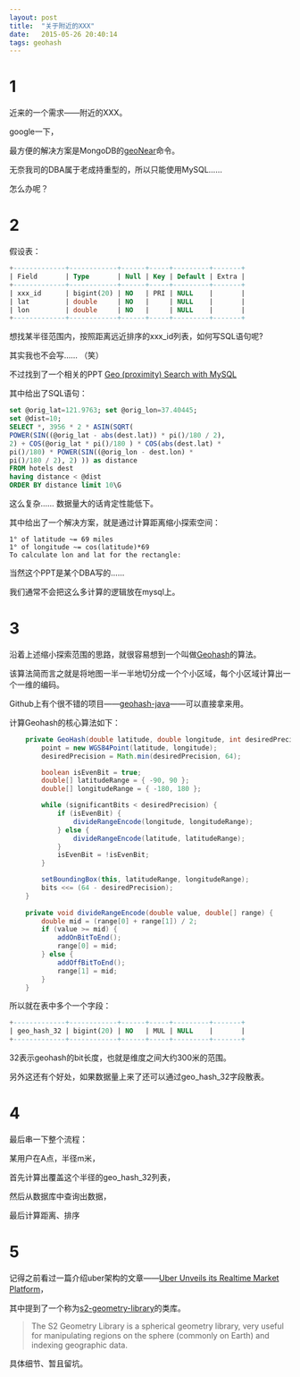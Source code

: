 ```yaml
---
layout: post
title:  "关于附近的XXX"
date:   2015-05-26 20:40:14
tags: geohash
---
```


# 1

近来的一个需求——附近的XXX。

google一下，

最方便的解决方案是MongoDB的[geoNear](http://docs.mongodb.org/manual/reference/command/geoNear/)命令。

无奈我司的DBA属于老成持重型的，所以只能使用MySQL……

怎么办呢？ 

# 2

假设表：

```sql
+-------------+------------+------+-----+---------+-------+
| Field       | Type       | Null | Key | Default | Extra |
+-------------+------------+------+-----+---------+-------+
| xxx_id      | bigint(20) | NO   | PRI | NULL    |       |
| lat         | double     | NO   |     | NULL    |       |
| lon         | double     | NO   |     | NULL    |       |
+-------------+------------+------+-----+---------+-------+
```

想找某半径范围内，按照距离远近排序的xxx_id列表，如何写SQL语句呢?

其实我也不会写…… （笑）

不过找到了一个相关的PPT [Geo (proximity) Search with MySQL](http://www.notaires.fr/sites/default/files/geo_searchjkkjkj_0.pdf)

其中给出了SQL语句：

```sql
set @orig_lat=121.9763; set @orig_lon=37.40445;
set @dist=10;
SELECT *, 3956 * 2 * ASIN(SQRT(
POWER(SIN((@orig_lat - abs(dest.lat)) * pi()/180 / 2),
2) + COS(@orig_lat * pi()/180 ) * COS(abs(dest.lat) *
pi()/180) * POWER(SIN((@orig_lon - dest.lon) *
pi()/180 / 2), 2) )) as distance
FROM hotels dest
having distance < @dist
ORDER BY distance limit 10\G
```

这么复杂…… 数据量大的话肯定性能低下。

其中给出了一个解决方案，就是通过计算距离缩小探索空间：

``` plain
1° of latitude ~= 69 miles
1° of longitude ~= cos(latitude)*69
To calculate lon and lat for the rectangle:
```

当然这个PPT是某个DBA写的……

我们通常不会把这么多计算的逻辑放在mysql上。

# 3

沿着上述缩小探索范围的思路，就很容易想到一个叫做[Geohash](http://en.wikipedia.org/wiki/Geohash)的算法。

该算法简而言之就是将地图一半一半地切分成一个个小区域，每个小区域计算出一个一维的编码。

Github上有个很不错的项目——[geohash-java](https://github.com/kungfoo/geohash-java)——可以直接拿来用。

计算Geohash的核心算法如下：

```java
	private GeoHash(double latitude, double longitude, int desiredPrecision) {
		point = new WGS84Point(latitude, longitude);
		desiredPrecision = Math.min(desiredPrecision, 64);

		boolean isEvenBit = true;
		double[] latitudeRange = { -90, 90 };
		double[] longitudeRange = { -180, 180 };

		while (significantBits < desiredPrecision) {
			if (isEvenBit) {
				divideRangeEncode(longitude, longitudeRange);
			} else {
				divideRangeEncode(latitude, latitudeRange);
			}
			isEvenBit = !isEvenBit;
		}

		setBoundingBox(this, latitudeRange, longitudeRange);
		bits <<= (64 - desiredPrecision);
	}
  
	private void divideRangeEncode(double value, double[] range) {
		double mid = (range[0] + range[1]) / 2;
		if (value >= mid) {
			addOnBitToEnd();
			range[0] = mid;
		} else {
			addOffBitToEnd();
			range[1] = mid;
		}
	}
```

所以就在表中多个一个字段：

```sql
+-------------+------------+------+-----+---------+-------+
| geo_hash_32 | bigint(20) | NO   | MUL | NULL    |       |
+-------------+------------+------+-----+---------+-------+
```

32表示geohash的bit长度，也就是维度之间大约300米的范围。

另外这还有个好处，如果数据量上来了还可以通过geo_hash_32字段散表。

# 4

最后串一下整个流程：

某用户在A点，半径m米，

首先计算出覆盖这个半径的geo_hash_32列表，

然后从数据库中查询出数据，

最后计算距离、排序

# 5

记得之前看过一篇介绍uber架构的文章——[Uber Unveils its Realtime Market Platform](http://www.infoq.com/news/2015/03/uber-realtime-market-platform)，

其中提到了一个称为[s2-geometry-library](https://code.google.com/p/s2-geometry-library/)的类库。

> The S2 Geometry Library is a spherical geometry library, very useful for manipulating regions on the sphere (commonly on Earth) and indexing geographic data.

具体细节、暂且留坑。

